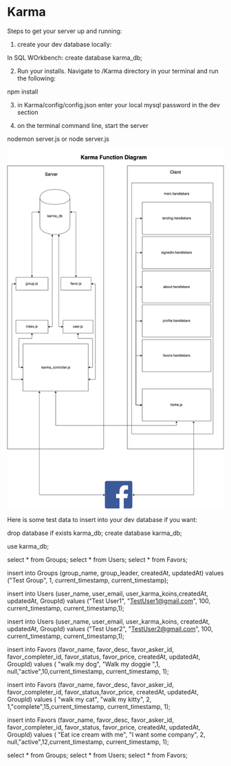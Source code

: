 # Karma

Steps to get your server up and running:

1) create your dev database locally:

In SQL WOrkbench:
create database karma_db;

2) Run your installs.  Navigate to /Karma directory in your terminal and run the following:

npm install

3) in Karma/config/config.json enter your local mysql password in the dev section

4) on the terminal command line, start the server

nodemon server.js or node server.js

![functionaldiag](https://github.com/DMWIGGINS/Karma/blob/master/app/public/assets/images/karma_functional_diagram.png)


Here is some test data to insert into your dev database if you want:

drop database if exists karma_db;
create database karma_db;

use karma_db;

select * from Groups;
select * from Users;
select * from Favors;

insert into Groups (group_name, group_leader, createdAt, updatedAt) 
values ("Test Group", 1,
current_timestamp, current_timestamp);


insert into Users 
(user_name, user_email, user_karma_koins,createdAt, updatedAt, GroupId) 
values ("Test User1", "TestUser1@gmail.com", 100, current_timestamp, current_timestamp,1);

insert into Users 
(user_name, user_email, user_karma_koins, createdAt, updatedAt, GroupId) 
values ("Test User2", "TestUser2@gmail.com", 100, current_timestamp, current_timestamp,1);

insert into Favors
(favor_name, favor_desc, favor_asker_id, favor_completer_id, favor_status, favor_price, createdAt, updatedAt, GroupId)
values ( "walk my dog", "Walk my doggie ",1, null,"active",10,current_timestamp, current_timestamp, 1);

insert into Favors
(favor_name, favor_desc, favor_asker_id, favor_completer_id, favor_status,favor_price, createdAt, updatedAt, GroupId)
values ( "walk my cat", "walk my kitty", 2, 1,"complete",15,current_timestamp, current_timestamp, 1);

insert into Favors
(favor_name, favor_desc, favor_asker_id, favor_completer_id, favor_status, favor_price, createdAt, updatedAt, GroupId)
values ( "Eat ice cream with me", "I want some company", 2, null,"active",12,current_timestamp, current_timestamp, 1);


select * from Groups;
select * from Users;
select * from Favors;

